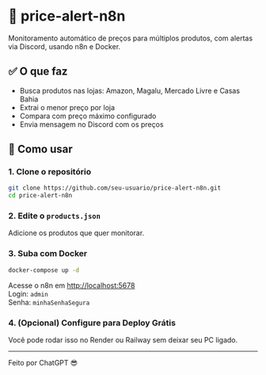 # 💈 price-alert-n8n

Monitoramento automático de preços para múltiplos produtos, com alertas via Discord, usando n8n e Docker.

## ✅ O que faz
- Busca produtos nas lojas: Amazon, Magalu, Mercado Livre e Casas Bahia
- Extrai o menor preço por loja
- Compara com preço máximo configurado
- Envia mensagem no Discord com os preços

## 🚀 Como usar

### 1. Clone o repositório
```bash
git clone https://github.com/seu-usuario/price-alert-n8n.git
cd price-alert-n8n
```

### 2. Edite o `products.json`
Adicione os produtos que quer monitorar.

### 3. Suba com Docker
```bash
docker-compose up -d
```

Acesse o n8n em [http://localhost:5678](http://localhost:5678)  
Login: `admin`  
Senha: `minhaSenhaSegura`

### 4. (Opcional) Configure para Deploy Grátis
Você pode rodar isso no Render ou Railway sem deixar seu PC ligado.

---

Feito por ChatGPT 😎
